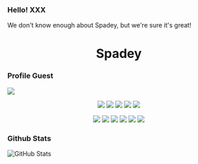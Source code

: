 ### Hello! XXX

We don't know enough about Spadey, but we're sure it's great!

<h1 align="center">Spadey</h1> 

### Profile Guest
![](https://komarev.com/ghpvc/?username=SpadeyDev&color=ff69b4)


<p align="center">
   <a href="https://discord.gg/kyTCcYKA4w" target"blank_"><img src="https://img.shields.io/badge/discord%20-111111.svg?&style=for-the-badge&logo=discord&logoColor=white"></a>
   <a href="https://sptfy.com/spadey" target"blank_"><img src="https://img.shields.io/badge/Spotify%20-111111.svg?&style=for-the-badge&logo=spotify&logoColor=white"></a>
   <a href="https://www.youtube.com/channel/UCk7LKEUG-3n547svXzuVp7A" target"blank_"><img src="https://img.shields.io/badge/youtube%20-111111.svg?&style=for-the-badge&logo=youtube&logoColor=white"></a>
   <a href="https://www.instagram.com/whyspadey/" target"blank_"><img src="https://img.shields.io/badge/INSTAGRAM%20-111111.svg?&style=for-the-badge&logo=instagram&logoColor=white"></a>
   <a href="https://github.com/SpadeyDev" target"blank_"><img src="https://img.shields.io/badge/GitHub%20-111111.svg?&style=for-the-badge&logo=github&logoColor=white"></a>

</p>

<div align="center">
<img src="https://img.shields.io/badge/html%20-%23323330.svg?&style=for-the-badge&logo=html5&logoColor=%23F7DF1E"/> 
<img src="https://img.shields.io/badge/css%20-%23323330.svg?&style=for-the-badge&logo=css3&logoColor=%23F7DF1E"/>
<img src="https://img.shields.io/badge/javascript%20-%23323330.svg?&style=for-the-badge&logo=javascript&logoColor=%23F7DF1E"/>
<img src="https://img.shields.io/badge/php%20-%23323330.svg?&style=for-the-badge&logo=php&logoColor=%23F7DF1E"/>
<img src="https://img.shields.io/badge/node.js%20-%23323330.svg?&style=for-the-badge&logo=node.js&logoColor=%23F7DF1E"/>
<img src="https://img.shields.io/badge/vue.js%20-%23323330.svg?&style=for-the-badge&logo=vue.js&logoColor=%23F7DF1E"/>
</div>




### Github Stats

![GitHub Stats](https://github-readme-stats.vercel.app/api?username=SpadeyDev&theme=radical)


